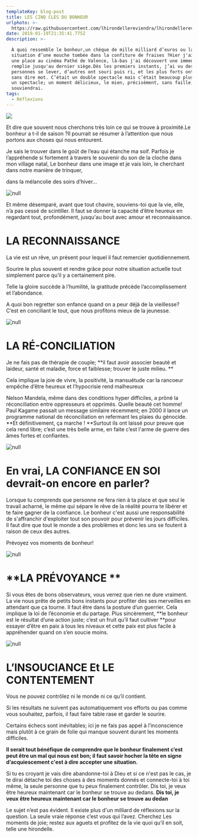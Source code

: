 ```yaml
---
templateKey: blog-post
title: LES CINQ CLES DU BONHEUR
urlphoto: >-
  https://raw.githubusercontent.com/lhirondellereviendra/lhirondellereviendra/test/static/img/50396403_1121909014634729_8413154339392061440_n.png
date: 2019-01-19T21:35:41.775Z
description: >-

  À quoi ressemble le bonheur,un chèque de mille milliard d’euros ou la
  situation d’une mouche tombée dans la confiture de fraises ?Hier j'ai acheté
  une place au cinéma Pathé de Valence, là-bas j'ai découvert une immense salle
  remplie jusqu'au dernier siège.Dès les premiers instants, j’ai vu des
  personnes se lever, d’autres ont souri puis ri, et les plus forts ont pleuré
  sans dire mot. C’était un double spectacle mais c’était beaucoup plus que ça;
  un spectacle; un moment délicieux, le mien, précisément, sans faille, je m'en
  souviendrai. 
tags:
  - Réflexions
---
```

![](/img/50524893_248304939416806_7717013060665212928_n-1-.png)

Et dire que souvent nous cherchons très loin ce qui se trouve à proximité.Le bonheur a t-il de saison ?Il pourrait se résumer à l’attention que nous portons aux choses qui nous entourent. 

Je sais le trouver dans le goût de l’eau qui étanche ma soif. Parfois je l’appréhende si fortement à travers le souvenir du son de la cloche dans mon village natal, Le bonheur dans une image et je vais loin, le cherchant dans notre manière de trinquer,

dans la mélancolie des soirs d’hiver...

![null](/img/50510684_2235818899775785_4223367008604913664_n.png)

Et même désemparé, avant que tout chavire, souviens-toi que la vie, elle, n’a pas cessé de scintiller. Il faut se donner la capacité d’être heureux en regardant tout, profondément, jusqu'au bout avec amour et reconnaissance.

# LA RECONNAISSANCE

La vie est un rêve, un présent pour lequel il faut remercier quotidiennement.

Sourire le plus souvent et rendre grâce pour notre situation actuelle tout simplement parce qu’il y a certainement pire.

Telle la gloire succède à l’humilité, la gratitude précède l’accomplissement et l’abondance.

A quoi bon regretter son enfance quand on a peur déjà de la vieillesse? C’est en conciliant le tout, que nous profitons mieux de la jeunesse.

![null](/img/50580413_295371214466980_749434418346590208_n.png)

# LA RÉ-CONCILIATION

 Je ne fais pas de thérapie de couple; **il faut avoir associer beauté et laideur, santé et maladie, force et faiblesse; trouver le juste milieu. **

Cela implique la joie de vivre, la positivité, la mansuétude car la rancoeur empêche d’être heureux et l’hypocrisie rend malheureux

Nelson Mandela, même dans des conditions hyper difficiles, a prôné la réconciliation entre oppresseurs et opprimés. Quelle beauté cet homme! Paul Kagame passait un message similaire récemment; en 2000 il lance un programme national de réconciliation en refermant les plaies du génocide. **Et définitivement, ça marche ! **Surtout ils ont laissé pour preuve que cela rend libre; c’est une très belle arme, en faite c’est l'arme de guerre des âmes fortes et confiantes.

![null](/img/50396403_1121909014634729_8413154339392061440_n.png)

# En vrai, LA CONFIANCE EN SOI devrait-on encore en parler?

Lorsque tu comprends que personne ne fera rien à ta place et que seul le travail acharné, le même qui  sépare le rêve de la réalité pourra te libérer et te faire gagner de la confiance. Le bonheur c'est aussi une responsabilité de s'affranchir d'exploiter tout son pouvoir pour prévenir les jours difficiles. Il faut dire que tout le monde a des problèmes et donc les uns se foutent à raison de ceux des autres.

 Prévoyez vos moments de bonheur!

![null](/img/50294480_602422697251682_1274904154975764480_n.png)

# **LA PRÉVOYANCE **

Si vous êtes de bons observateurs, vous verrez que rien ne dure vraiment. La vie nous prête de petits bons instants pour profiter des ses merveilles en attendant que ça tourne. Il faut être dans la posture d’un guerrier. Cela implique la loi de l’économie et du partage. Plus sincèrement, **le bonheur est le résultat d’une action juste; c’est un fruit qu’il faut cultiver **pour essayer d’être en paix à tous les niveaux et cette paix est plus facile à appréhender quand on s’en soucie moins.

![null](/img/50314645_334341304081030_184524752952492032_n.png)

# L’INSOUCIANCE Et LE CONTENTEMENT

Vous ne pouvez contrôlez ni le monde ni ce qu’il contient.

Si les résultats ne suivent pas automatiquement vos efforts ou pas comme vous souhaitez, parfois, il faut faire table rase et garder le sourire. 

Certains échecs sont inévitables; ici je ne fais pas appel à l’inconscience mais plutôt à ce grain de folie qui manque souvent durant les moments difficiles.

**Il serait tout bénéfique de comprendre que le bonheur finalement c’est peut être un mal qui nous est bon; il faut  savoir hocher la tête en signe d’acquiescement c'est à dire accepter une situation.**

Si tu es croyant je vais dire abandonne-toi à Dieu et  si ce n'est pas le cas, je te dirai détache toi des choses à des moments donnés et connecte-toi à toi même, la seule personne que tu peux finalement contrôler. Dis toi, je veux être heureux maintenant car le bonheur se trouve au dedans. **Dis toi, je veux être heureux maintenant car le bonheur se trouve au dedan**

Le sujet n’est pas évident. Il existe plus d'un milliard de réflexions sur la question. La seule vraie réponse c’est vous qui l’avez. Cherchez Les moments de joie; restez aux aguets et profitez de la vie quoi qu’il en soit, telle une hirondelle.
